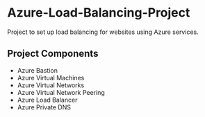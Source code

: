 # Azure-Load-Balancing-Project
Project to set up load balancing for websites using Azure services.

## Project Components
- Azure Bastion
- Azure Virtual Machines
- Azure Virtual Networks
- Azure Virtual Network Peering
- Azure Load Balancer
- Azure Private DNS
